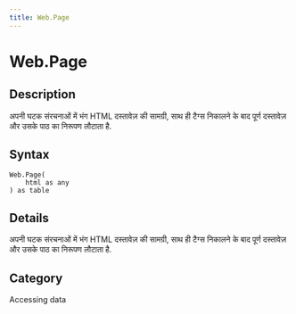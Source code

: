 ```yaml
---
title: Web.Page
---
```


# Web.Page


## Description

अपनी घटक संरचनाओं में भंग HTML दस्तावेज़ की सामग्री, साथ ही टैग्स निकालने के बाद पूर्ण दस्तावेज़ और उसके पाठ का निरूपण लौटाता है.


## Syntax

```powerquery
Web.Page(
    html as any
) as table
```


## Details

अपनी घटक संरचनाओं में भंग HTML दस्तावेज़ की सामग्री, साथ ही टैग्स निकालने के बाद पूर्ण दस्तावेज़ और उसके पाठ का निरूपण लौटाता है.



## Category
Accessing data

